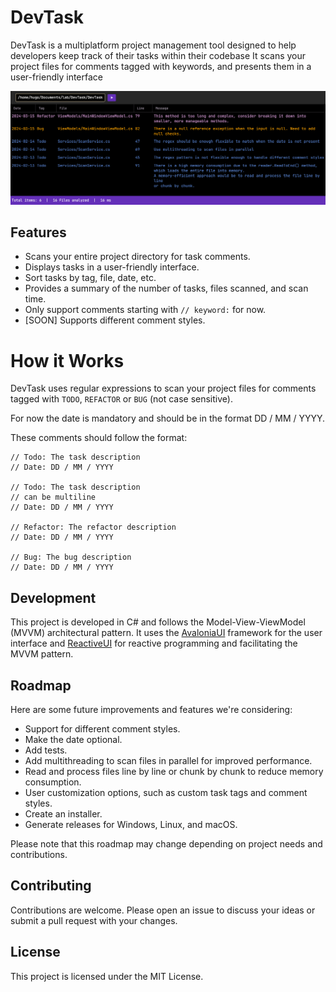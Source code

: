 # DevTask
DevTask is a multiplatform project management tool designed to help developers keep track of their tasks within their codebase
It scans your project files for comments tagged with keywords, and presents them in a user-friendly interface

![DevTask Screenshot](./devtask_screenshot.png)

## Features
- Scans your entire project directory for task comments.
- Displays tasks in a user-friendly interface.
- Sort tasks by tag, file, date, etc.
- Provides a summary of the number of tasks, files scanned, and scan time.
- Only support comments starting with `// keyword:` for now.
- [SOON] Supports different comment styles.

# How it Works
DevTask uses regular expressions to scan your project files for comments tagged with
`TODO`, `REFACTOR` or `BUG` (not case sensitive).

For now the date is mandatory and should be in the format DD / MM / YYYY.

These comments should follow the format:

```
// Todo: The task description
// Date: DD / MM / YYYY

// Todo: The task description
// can be multiline
// Date: DD / MM / YYYY

// Refactor: The refactor description
// Date: DD / MM / YYYY

// Bug: The bug description
// Date: DD / MM / YYYY
```

## Development
This project is developed in C# and follows the Model-View-ViewModel (MVVM) architectural pattern.
It uses the [AvaloniaUI](https://avaloniaui.net/) framework for the user interface and [ReactiveUI](https://www.reactiveui.net/)
for reactive programming and facilitating the MVVM pattern.

## Roadmap
Here are some future improvements and features we're considering:
- Support for different comment styles.
- Make the date optional.
- Add tests.
- Add multithreading to scan files in parallel for improved performance.
- Read and process files line by line or chunk by chunk to reduce memory consumption.
- User customization options, such as custom task tags and comment styles.
- Create an installer.
- Generate releases for Windows, Linux, and macOS.

Please note that this roadmap may change depending on project needs and contributions.

## Contributing
Contributions are welcome. Please open an issue to discuss your ideas or submit a pull request with your changes.  

## License
This project is licensed under the MIT License.
